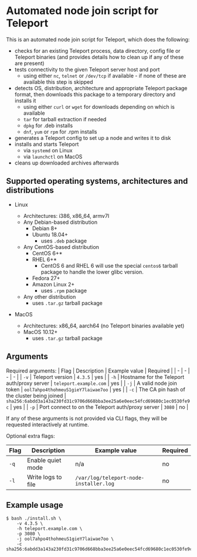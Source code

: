 # Automated node join script for Teleport

This is an automated node join script for Teleport, which does the following:

- checks for an existing Teleport process, data directory, config file or Teleport binaries (and provides details how to clean up if any of these are present)
- tests connectivity to the given Teleport server host and port
  - using either `nc`, `telnet` or `/dev/tcp` if available - if none of these are available this step is skipped
- detects OS, distribution, architecture and appropriate Teleport package format, then downloads this package  to a temporary directory and installs it
  - using either `curl` or `wget` for downloads depending on which is available
  - `tar` for tarball extraction if needed
  - `dpkg` for .deb installs
  - `dnf`, `yum` or `rpm` for .rpm installs
- generates a Teleport config to set up a node and writes it to disk
- installs and starts Teleport
  - via `systemd` on Linux
  - via `launchctl` on MacOS
- cleans up downloaded archives afterwards

## Supported operating systems, architectures and distributions

- Linux
  - Architectures: i386, x86_64, armv7l
  - Any Debian-based distribution
    - Debian 8+
    - Ubuntu 18.04+
      - uses `.deb` package
  - Any CentOS-based distribution
    - CentOS 6+*
    - RHEL 6+*
      - CentOS 6 and RHEL 6 will use the special `centos6` tarball package to handle the lower glibc version.
    - Fedora 27+
    - Amazon Linux 2+
      - uses `.rpm` package
  - Any other distribution
    - uses `.tar.gz` tarball package

- MacOS
  - Architectures: x86_64, aarch64 (no Teleport binaries available yet)
  - MacOS 10.12+
    - uses `.tar.gz` tarball package

## Arguments

Required arguments:
| Flag | Description | Example value | Required |
| - | - | - | - |
| `-v` | Teleport version | `4.3.5` | yes |
| `-h` | Hostname for the Teleport auth/proxy server | `teleport.example.com` | yes |
| `-j` | A valid node join token | `ool7ahpo4thohmeuS1gieY7laiwae7oo` | yes |
| `-c` | The CA pin hash of the cluster being joined | `sha256:6abdd3a143a230fd31c9706d668bba3ee25a6e0eec54fcd69680c1ec0530fe9c` | yes |
| `-p` | Port connect to on the Teleport auth/proxy server | `3080` | no |

If any of these arguments is not provided via CLI flags, they will be requested interactively at runtime.

Optional extra flags:

| Flag | Description | Example value | Required |
| - | - | - | - |
| `-q` | Enable quiet mode | n/a | no |
| `-l` | Write logs to file | `/var/log/teleport-node-installer.log` | no |

## Example usage

```console
$ bash ./install.sh \
    -v 4.3.5 \
    -h teleport.example.com \
    -p 3080 \
    -j ool7ahpo4thohmeuS1gieY7laiwae7oo \
    -c sha256:6abdd3a143a230fd31c9706d668bba3ee25a6e0eec54fcd69680c1ec0530fe9c
```
